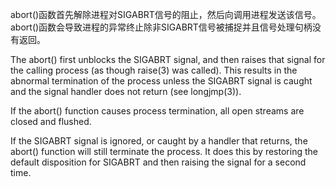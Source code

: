 abort()函数首先解除进程对SIGABRT信号的阻止，然后向调用进程发送该信号。abort()函数会导致进程的异常终止除非SIGABRT信号被捕捉并且信号处理句柄没有返回。

The abort() first unblocks the SIGABRT signal, and then raises that signal for the calling process (as though raise(3) was called).  This results in the abnormal termination of the process unless the SIGABRT signal is caught and the signal handler does not return (see longjmp(3)).

If the abort() function causes process termination, all open streams are closed and flushed.

If the SIGABRT signal is ignored, or caught by a handler that returns, the abort() function will still terminate the process.  It does this by restoring the default disposition for SIGABRT and then raising the signal for a second time.
